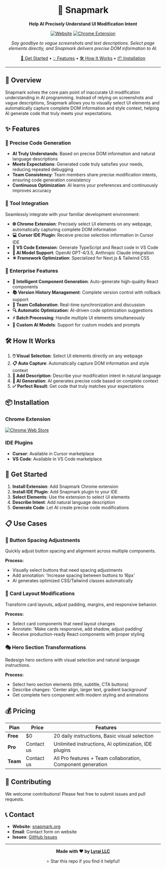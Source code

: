 <div align="center">

# 🎯 Snapmark

**Help AI Precisely Understand UI Modification Intent**

[![Website](https://img.shields.io/badge/Website-snapmark.org-blue?style=for-the-badge)](https://snapmark.org)
[![Chrome Extension](https://img.shields.io/badge/Chrome-Extension-green?style=for-the-badge&logo=googlechrome)](https://chromewebstore.google.com/detail/lhnngebidlmdeknhdhbmcnfnkjdhkhgp)

*Say goodbye to vague screenshots and text descriptions. Select page elements directly, and Snapmark delivers precise DOM information to AI.*

[🚀 Get Started](#-get-started) • [💡 Features](#-features) • [🛠️ How It Works](#️-how-it-works) • [📦 Installation](#-installation)

</div>

---

## 🌟 Overview

Snapmark solves the core pain point of inaccurate UI modification understanding in AI programming. Instead of relying on screenshots and vague descriptions, Snapmark allows you to visually select UI elements and automatically capture complete DOM information and style context, helping AI generate code that truly meets your expectations.

## ✨ Features

### 🎯 Precise Code Generation
- **AI Truly Understands**: Based on precise DOM information and natural language descriptions
- **Meets Expectations**: Generated code truly satisfies your needs, reducing repeated debugging
- **Team Consistency**: Team members share precise modification intents, ensuring code generation consistency
- **Continuous Optimization**: AI learns your preferences and continuously improves accuracy

### 🔧 Tool Integration
Seamlessly integrate with your familiar development environment:

- **🌐 Chrome Extension**: Precisely select UI elements on any webpage, automatically capturing complete DOM information
- **💻 Cursor IDE Plugin**: Receive precise selection information in Cursor IDE
- **📝 VS Code Extension**: Generate TypeScript and React code in VS Code
- **🤖 AI Model Support**: OpenAI GPT-4/3.5, Anthropic Claude integration
- **⚛️ Framework Optimization**: Specialized for Next.js & Tailwind CSS

### 🏢 Enterprise Features
- **🧩 Intelligent Component Generation**: Auto-generate high-quality React components
- **📚 Version History Management**: Complete version control with rollback support
- **👥 Team Collaboration**: Real-time synchronization and discussion
- **🔍 Automatic Optimization**: AI-driven code optimization suggestions
- **⚡ Batch Processing**: Handle multiple UI elements simultaneously
- **🎨 Custom AI Models**: Support for custom models and prompts

## 🛠️ How It Works

1. **🖱️ Visual Selection**: Select UI elements directly on any webpage
2. **📋 Auto Capture**: Automatically capture DOM information and style context
3. **💬 Add Description**: Describe your modification intent in natural language
4. **🤖 AI Generation**: AI generates precise code based on complete context
5. **✅ Perfect Result**: Get code that truly matches your expectations

## 📦 Installation

### Chrome Extension
[![Chrome Web Store](https://img.shields.io/chrome-web-store/v/lhnngebidlmdeknhdhbmcnfnkjdhkhgp?style=for-the-badge&logo=googlechrome)](https://chromewebstore.google.com/detail/lhnngebidlmdeknhdhbmcnfnkjdhkhgp)

### IDE Plugins
- **Cursor**: Available in Cursor marketplace
- **VS Code**: Available in VS Code marketplace

## 🚀 Get Started

1. **Install Extension**: Add Snapmark Chrome extension
2. **Install IDE Plugin**: Add Snapmark plugin to your IDE
3. **Select Elements**: Use the extension to select UI elements
4. **Describe Intent**: Add natural language description
5. **Generate Code**: Let AI create precise code modifications

## 📋 Use Cases

### 🔘 Button Spacing Adjustments
Quickly adjust button spacing and alignment across multiple components.

**Process:**
- Visually select buttons that need spacing adjustments
- Add annotation: 'Increase spacing between buttons to 16px'
- AI generates optimized CSS/Tailwind classes automatically

### 📱 Card Layout Modifications  
Transform card layouts, adjust padding, margins, and responsive behavior.

**Process:**
- Select card components that need layout changes
- Annotate: 'Make cards responsive, add shadow, adjust padding'
- Receive production-ready React components with proper styling

### 🎭 Hero Section Transformations
Redesign hero sections with visual selection and natural language instructions.

**Process:**
- Select hero section elements (title, subtitle, CTA buttons)
- Describe changes: 'Center align, larger text, gradient background' 
- Get complete hero component with modern styling and animations

## 💰 Pricing

| Plan | Price | Features |
|------|-------|----------|
| **Free** | $0 | 20 daily instructions, Basic visual selection |
| **Pro** | Contact us | Unlimited instructions, AI optimization, IDE plugins |
| **Team** | Contact us | All Pro features + Team collaboration, Component generation |

## 🤝 Contributing

We welcome contributions! Please feel free to submit issues and pull requests.

## 📞 Contact

- **Website**: [snapmark.org](https://snapmark.org)
- **Email**: Contact form on website
- **Issues**: [GitHub Issues](https://github.com/Lyrai-LLC/snapmark/issues)

---

<div align="center">

**Made with ❤️ by [Lyrai LLC](https://github.com/Lyrai-LLC)**

⭐ Star this repo if you find it helpful!

</div>
